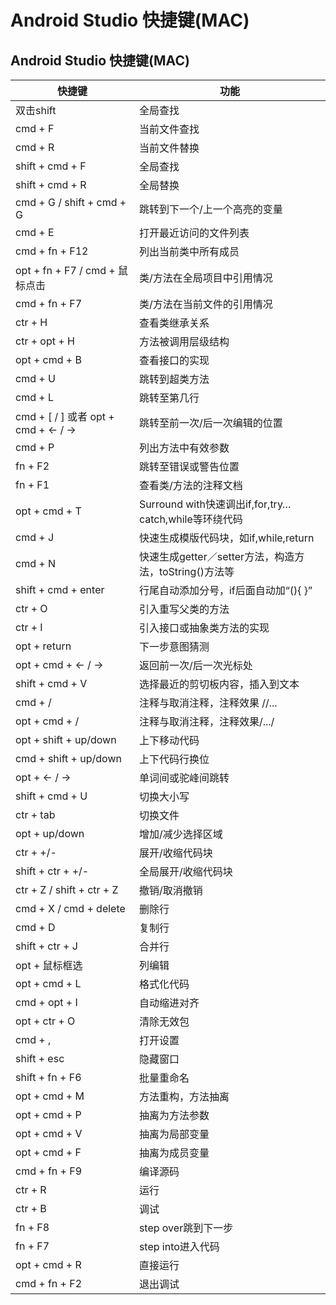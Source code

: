 # Android Studio 快捷键(MAC)

<!--more-->
## Android Studio 快捷键(MAC)

| 快捷键 | 功能 |
| --- | --- |
|双击shift | 全局查找 |
|cmd + F | 当前文件查找 |
|cmd + R | 当前文件替换 |
|shift + cmd + F | 全局查找 |
|shift + cmd + R | 全局替换 |
|cmd + G / shift + cmd + G | 跳转到下一个/上一个高亮的变量 |
|cmd + E | 打开最近访问的文件列表 |
|cmd + fn + F12 | 列出当前类中所有成员 |
|opt + fn + F7 / cmd + 鼠标点击 | 类/方法在全局项目中引用情况 |
|cmd + fn + F7 | 类/方法在当前文件的引用情况 |
|ctr + H | 查看类继承关系 |
|ctr + opt + H | 方法被调用层级结构 |
|opt + cmd + B | 查看接口的实现 |
|cmd + U | 跳转到超类方法 |
|cmd + L | 跳转至第几行 |
|cmd + [ / ] 或者 opt + cmd + ← / → | 跳转至前一次/后一次编辑的位置 |
|cmd + P | 列出方法中有效参数 |
|fn + F2 | 跳转至错误或警告位置 |
|fn + F1 | 查看类/方法的注释文档 |
|opt + cmd + T | Surround with快速调出if,for,try…catch,while等环绕代码 |
|cmd + J | 快速生成模版代码块，如if,while,return |
|cmd + N | 快速生成getter／setter方法，构造方法，toString()方法等 |
|shift + cmd + enter | 行尾自动添加分号，if后面自动加“(){ }” |
|ctr + O | 引入重写父类的方法 |
|ctr + I | 引入接口或抽象类方法的实现 |
|opt + return | 下一步意图猜测 |
|opt + cmd + ← / → | 返回前一次/后一次光标处 |
|shift + cmd + V | 选择最近的剪切板内容，插入到文本 |
|cmd + / | 注释与取消注释，注释效果 //... |
|opt + cmd + / | 注释与取消注释，注释效果/.../ |
|opt + shift + up/down | 上下移动代码 |
|cmd + shift + up/down | 上下代码行换位 |
|opt + ← / → | 单词间或驼峰间跳转 |
|shift + cmd + U | 切换大小写 |
|ctr + tab | 切换文件 |
|opt + up/down | 增加/减少选择区域 |
|ctr + +/- | 展开/收缩代码块 |
|shift + ctr + +/- | 全局展开/收缩代码块 |
|ctr + Z / shift + ctr + Z | 撤销/取消撤销 |
|cmd + X / cmd + delete | 删除行 |
|cmd + D | 复制行 |
|shift + ctr + J | 合并行 |
|opt + 鼠标框选 | 列编辑 |
|opt + cmd + L | 格式化代码 |
|cmd + opt + I | 自动缩进对齐 |
|opt + ctr + O | 清除无效包 |
|cmd + , | 打开设置 |
|shift + esc | 隐藏窗口 |
|shift + fn + F6 | 批量重命名 |
|opt + cmd + M | 方法重构，方法抽离 |
|opt + cmd + P | 抽离为方法参数 |
|opt + cmd + V | 抽离为局部变量 |
|opt + cmd + F | 抽离为成员变量 |
|cmd + fn + F9 | 编译源码 |
|ctr + R | 运行 |
|ctr + B | 调试 |
|fn + F8 | step over跳到下一步 |
|fn + F7 | step into进入代码 |
|opt + cmd + R | 直接运行 |
|cmd + fn + F2 | 退出调试 |
